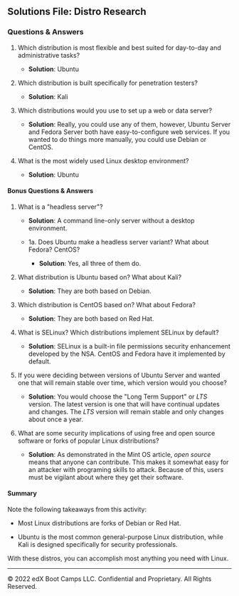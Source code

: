 ## Solutions File: Distro Research

### Questions & Answers

1. Which distribution is most flexible and best suited for day-to-day and administrative tasks?
    - **Solution**: Ubuntu

2. Which distribution is built specifically for penetration testers?
    - **Solution**: Kali

3. Which distributions would you use to set up a web or data server?
    - **Solution**: Really, you could use any of them, however, Ubuntu Server and Fedora Server both have easy-to-configure web services. If you wanted to do things more manually, you could use Debian or CentOS.

4. What is the most widely used Linux desktop environment?
    - **Solution**: Ubuntu
    
#### Bonus Questions & Answers

1. What is a "headless server"?
    - **Solution**: A command line-only server without a desktop environment.

    -  1a. Does Ubuntu make a headless server variant? What about Fedora? CentOS?
         - **Solution**: Yes, all three of them do.

2. What distribution is Ubuntu based on? What about Kali?
    - **Solution**: They are both based on Debian.

3. Which distribution is CentOS based on? What about Fedora?
    - **Solution**: They are both based on Red Hat.

4. What is SELinux? Which distributions implement SELinux by default?  
    - **Solution**: SELinux is a built-in file permissions security enhancement developed by the NSA. CentOS and Fedora have it implemented by default.

5. If you were deciding between versions of Ubuntu Server and wanted one  that will remain stable over time, which version would you choose?
    - **Solution**: You would choose the "Long Term Support" or _LTS_ version. The latest version is one that will have continual updates and changes. The _LTS_ version will remain stable and only changes about once a year.

6. What are some security implications of using free and open source software or forks of popular Linux distributions?
    - **Solution**: As demonstrated in the Mint OS article, _open source_ means that anyone can contribute. This makes it somewhat easy for an attacker with programing skills to attack. Because of this, users must be vigilant about where they get their software.

#### Summary

Note the following takeaways from this activity:

- Most Linux distributions are forks of Debian or Red Hat.

- Ubuntu is the most common general-purpose Linux distribution, while Kali is designed specifically for security professionals.

With these distros, you can accomplish most anything you need with Linux.

---
© 2022 edX Boot Camps LLC. Confidential and Proprietary. All Rights Reserved.
